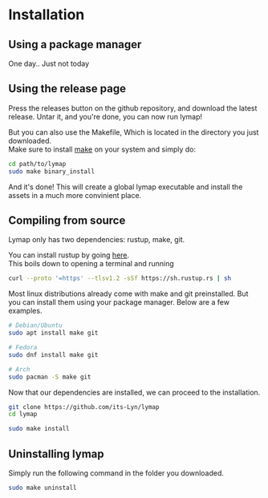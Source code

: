 # Installation

## Using a package manager
One day.. Just not today

## Using the release page
Press the releases button on the github repository, and download the latest release.
Untar it, and you're done, you can now run lymap! <br>

But you can also use the Makefile, Which is located in the directory you just downloaded. <br>
Make sure to install [make](https://www.gnu.org/software/make/manual/make.html) on your system and simply do:
```bash
cd path/to/lymap
sudo make binary_install
``` 
And it's done! This will create a global lymap executable and install the assets in a much more convinient place.

## Compiling from source
Lymap only has two dependencies: rustup, make, git.

You can install rustup by going [here](https://rustup.rs/). <br>
This boils down to opening a terminal and running
```bash
curl --proto '=https' --tlsv1.2 -sSf https://sh.rustup.rs | sh
```

Most linux distributions already come with make and git preinstalled. But you can install them using your package manager. Below are a few examples.
```bash
# Debian/Ubuntu
sudo apt install make git
```

```bash
# Fedora
sudo dnf install make git
```

```bash
# Arch
sudo pacman -S make git
```

Now that our dependencies are installed, we can proceed to the installation.

```bash
git clone https://github.com/its-Lyn/lymap
cd lymap

sudo make install
```

## Uninstalling lymap
Simply run the following command in the folder you downloaded.
```bash
sudo make uninstall
```